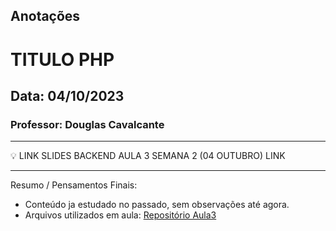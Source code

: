 ## Anotações

# TITULO PHP

## Data: 04/10/2023

### Professor: Douglas Cavalcante

---

💡 LINK SLIDES BACKEND AULA 3 SEMANA 2 (04 OUTUBRO)
LINK

---

Resumo / Pensamentos Finais:

- Conteúdo ja estudado no passado, sem observações até agora.
- Arquivos utilizados em aula: [Repositório Aula3]()
